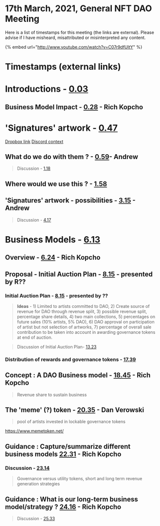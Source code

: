 # 17th March, 2021, General NFT DAO Meeting

Here is a list of timestamps for this meeting \(the links are external\). Please advise if I have misheard, misattributed or misinterpreted any content.

{% embed url="http://www.youtube.com/watch?v=C07r9dfUItY" %}

# Timestamps (external links)

# Introductions - [0.03](https://youtu.be/C07r9dfUItY?t=3) 
## Business Model Impact - [0.28](https://youtu.be/C07r9dfUItY?t=28) - Rich Kopcho
 
# 'Signatures' artwork - [0.47](https://youtu.be/C07r9dfUItY?t=47)

[Dropbox link](https://www.dropbox.com/request/WoLjf5y6CcWJwDlU5gKK)
[Discord context](https://discordapp.com/channels/804069702572965888/804069702572965891/819266517916975144)

## What do we do with them ? - [0.59](https://youtu.be/C07r9dfUItY?t=59)- Andrew
> Discussion - [1.18](https://youtu.be/C07r9dfUItY?t=78)

## Where would we use this ? - [1.58](https://youtu.be/C07r9dfUItY?t=118)
 
## 'Signatures' artwork - possibilities - [3.15](https://youtu.be/C07r9dfUItY?t=195) - Andrew
> Discussion - [4.17](https://youtu.be/C07r9dfUItY?t=257)


# Business Models - [6.13](https://youtu.be/C07r9dfUItY?t=373) 
## Overview - [6.24](https://youtu.be/C07r9dfUItY?t=384) - Rich Kopcho

## Proposal - Initial Auction Plan - [8.15](https://youtu.be/C07r9dfUItY?t=495) - presented by R??
### Initial Auction Plan - [8.15](https://youtu.be/C07r9dfUItY?t=495) - presented by ??
> **Ideas** - 1) Limited to artists committed to DAO, 2) Create source of revenue for DAO through revenue split, 3) possible revenue split, percentage share details, 4) two main collections, 5) percentages on future sales (10% artists, 5% DAO), 6) DAO approval on participation of artist but not selection of artworks, 7) percentage of overall sale contribution to be taken into account in awarding governance tokens at end of auction.

> Discussion of Initial Auction Plan- [13.23](https://youtu.be/C07r9dfUItY?t=803)

### Distribution of rewards and governance tokens - [17.39](https://youtu.be/C07r9dfUItY?t=1059)

## Concept : A DAO Business model - [18.45](https://youtu.be/C07r9dfUItY?t=1125) - Rich Kopcho
> Revenue share to sustain business

## The 'meme' (?) token - [20.35](https://youtu.be/C07r9dfUItY?t=1235) - Dan Verowski
> pool of artists invested in lockable governance tokens

https://www.memetoken.net/

## **Guidance** : Capture/summarize different business models [22.31](https://youtu.be/C07r9dfUItY?t=1351) - Rich Kopcho
 
### Discussion - [23.14](https://youtu.be/C07r9dfUItY?t=1394)
> Governance versus utility tokens, short and long term revenue generation strategies
 
## **Guidance** : What is our long-term business model/strategy ? [24.16](https://youtu.be/C07r9dfUItY?t=1456) - Rich Kopcho
> Discussion - [25.33](https://youtu.be/C07r9dfUItY?t=1533)


 
 
